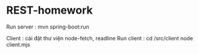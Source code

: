 # REST-homework

Run server : mvn spring-boot:run

Client : cài đặt thư viện node-fetch, readline
Run client : 
cd /src/client
node client.mjs

